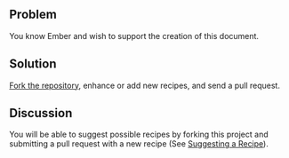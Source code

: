 ## Problem

You know Ember and wish to support the creation of this document.

## Solution

[Fork the repository](https://github.com/emberjs/website), enhance or add new recipes, and send a pull request.

## Discussion

You will be able to suggest possible recipes by forking this project and submitting a pull request with a new recipe (See [Suggesting a Recipe](/guides/cookbook/contributing/suggesting_a_recipe)).